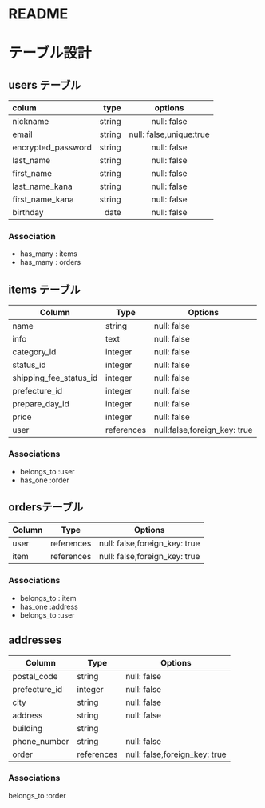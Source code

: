 # README
# テーブル設計

## users テーブル

| colum      |type         | options      |
|:-----------|------------:|:------------:|
| nickname   | string      | null: false  |
| email      | string      | null: false,unique:true  |
| encrypted_password| string| null: false  |
| last_name  | string      | null: false  |
| first_name | string       | null: false  |
| last_name_kana    | string       | null: false  |
| first_name_kana   | string      | null: false  |
| birthday          | date        | null: false  |

### Association
- has_many : items
- has_many : orders




## items テーブル

| Column                   | Type       | Options                        |
| -------------------------| ---------- | ------------------------------ |
| name                     | string     | null: false                    |
| info                     | text       | null: false                    |
| category_id              | integer    | null: false                    |
| status_id                | integer    | null: false                    |
| shipping_fee_status_id   | integer    | null: false                    |
| prefecture_id            | integer    | null: false                    |
| prepare_day_id          | integer    | null: false                    |
| price                    | integer    | null: false                    |
| user                     | references | null:false,foreign_key: true   |


### Associations
- belongs_to :user
- has_one  :order


##  ordersテーブル

| Column        | Type       | Options     |
| ------------- | ---------- | ----------  |
| user          | references | null: false,foreign_key: true|
| item          | references | null: false,foreign_key: true| 
### Associations
- belongs_to : item
- has_one :address
- belongs_to :user


## addresses

| Column        | Type       | Options     |
| ------------- | ---------- | ------------|
| postal_code   | string     | null: false |
| prefecture_id | integer    | null: false |
| city          | string     | null: false |
| address     | string     | null: false |
| building      | string     |             |
| phone_number  | string     | null: false |
| order         |  references| null: false,foreign_key: true|
### Associations
belongs_to :order


